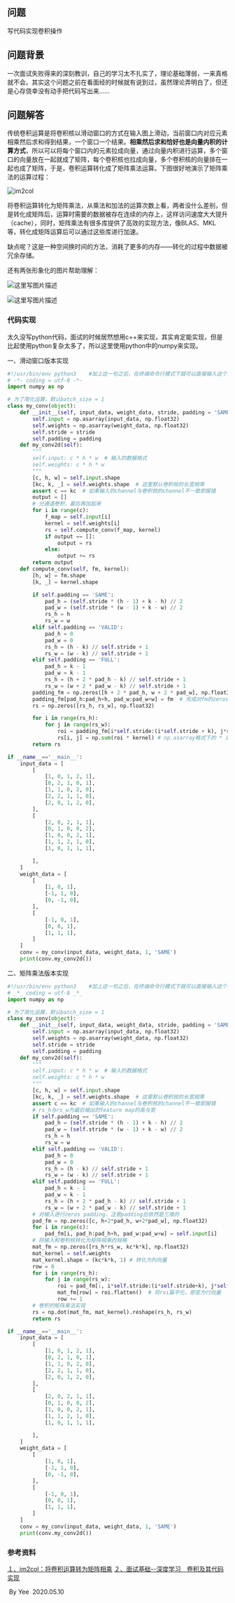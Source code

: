 ## 问题

写代码实现卷积操作

## 问题背景

一次面试失败得来的深刻教训，自己的学习太不扎实了，理论基础薄弱，一来真格就不会。其实这个问题之前在看面经的时候就有说到过，虽然理论弄明白了，但还是心存侥幸没有动手把代码写出来……

## 问题解答

传统卷积运算是将卷积核以滑动窗口的方式在输入图上滑动，当前窗口内对应元素相乘然后求和得到结果，一个窗口一个结果。**相乘然后求和恰好也是向量内积的计算方式**，所以可以将每个窗口内的元素拉成向量，通过向量内积进行运算，多个窗口的向量放在一起就成了矩阵，每个卷积核也拉成向量，多个卷积核的向量排在一起也成了矩阵，于是，卷积运算转化成了矩阵乘法运算。下图很好地演示了矩阵乘法的运算过程：

![im2col](https://i.loli.net/2020/05/10/RcL8wkdDszP27pZ.png)

将卷积运算转化为矩阵乘法，从乘法和加法的运算次数上看，两者没什么差别，但是转化成矩阵后，运算时需要的数据被存在连续的内存上，这样访问速度大大提升（cache），同时，矩阵乘法有很多库提供了高效的实现方法，像BLAS、MKL等，转化成矩阵运算后可以通过这些库进行加速。

缺点呢？这是一种空间换时间的方法，消耗了更多的内存——转化的过程中数据被冗余存储。

还有两张形象化的图片帮助理解：

![这里写图片描述](https://i.loli.net/2020/05/10/OE42zDJtGp5M9HY.png)

![这里写图片描述](https://i.loli.net/2020/05/10/XWVOe163Hf5ijpY.png)

### 代码实现

太久没写python代码，面试的时候居然想用c++来实现，其实肯定能实现，但是比起使用python复杂太多了，所以这里使用python中的numpy来实现。

一、滑动窗口版本实现

```python
#!/usr/bin/env python3    #加上这一句之后，在终端命令行模式下就可以直接输入这个文件的名字后运行文件中的代码
# -*- coding = utf-8 -*-
import numpy as np

# 为了简化运算，默认batch_size = 1
class my_conv(object):
    def __init__(self, input_data, weight_data, stride, padding = 'SAME'):
        self.input = np.asarray(input_data, np.float32)
        self.weights = np.asarray(weight_data, np.float32)
        self.stride = stride
        self.padding = padding
    def my_conv2d(self):
        """
        self.input: c * h * w  # 输入的数据格式
        self.weights: c * h * w
        """
        [c, h, w] = self.input.shape
        [kc, k, _] = self.weights.shape  # 这里默认卷积核的长宽相等
        assert c == kc  # 如果输入的channel与卷积核的channel不一致即报错
        output = []
        # 分通道卷积，最后再加起来
        for i in range(c):  
            f_map = self.input[i]
            kernel = self.weights[i]
            rs = self.compute_conv(f_map, kernel)
            if output == []:
                output = rs
            else:
                output += rs
        return output
    def compute_conv(self, fm, kernel):
        [h, w] = fm.shape
        [k, _] = kernel.shape

        if self.padding == 'SAME':
            pad_h = (self.stride * (h - 1) + k - h) // 2
            pad_w = (self.stride * (w - 1) + k - w) // 2
            rs_h = h
            rs_w = w
        elif self.padding == 'VALID':
            pad_h = 0
            pad_w = 0
            rs_h = (h - k) // self.stride + 1
            rs_w = (w - k) // self.stride + 1
        elif self.padding == 'FULL':
            pad_h = k - 1
            pad_w = k - 1
            rs_h = (h + 2 * pad_h - k) // self.stride + 1
            rs_w = (w + 2 * pad_w - k) // self.stride + 1
        padding_fm = np.zeros([h + 2 * pad_h, w + 2 * pad_w], np.float32)
        padding_fm[pad_h:pad_h+h, pad_w:pad_w+w] = fm  # 完成对fm的zeros padding
        rs = np.zeros([rs_h, rs_w], np.float32)

        for i in range(rs_h):
            for j in range(rs_w):
                roi = padding_fm[i*self.stride:(i*self.stride + k), j*self.stride:(j*self.stride + k)]
                rs[i, j] = np.sum(roi * kernel) # np.asarray格式下的 * 是对应元素相乘
        return rs

if __name__=='__main__':
    input_data = [
        [
            [1, 0, 1, 2, 1],
            [0, 2, 1, 0, 1],
            [1, 1, 0, 2, 0],
            [2, 2, 1, 1, 0],
            [2, 0, 1, 2, 0],
        ],
        [
            [2, 0, 2, 1, 1],
            [0, 1, 0, 0, 2],
            [1, 0, 0, 2, 1],
            [1, 1, 2, 1, 0],
            [1, 0, 1, 1, 1],

        ],
    ]
    weight_data = [
        [
            [1, 0, 1],
            [-1, 1, 0],
            [0, -1, 0],
        ],
        [
            [-1, 0, 1],
            [0, 0, 1],
            [1, 1, 1],
        ]
    ]
    conv = my_conv(input_data, weight_data, 1, 'SAME')
    print(conv.my_conv2d())
```

二、矩阵乘法版本实现

```python
#!/usr/bin/env python3    #加上这一句之后，在终端命令行模式下就可以直接输入这个文件的名字后运行文件中的代码
# _*_ coding = utf-8 _*_
import numpy as np

# 为了简化运算，默认batch_size = 1
class my_conv(object):
    def __init__(self, input_data, weight_data, stride, padding = 'SAME'):
        self.input = np.asarray(input_data, np.float32)
        self.weights = np.asarray(weight_data, np.float32)
        self.stride = stride
        self.padding = padding
    def my_conv2d(self):
        """
        self.input: c * h * w  # 输入的数据格式
        self.weights: c * h * w
        """
        [c, h, w] = self.input.shape
        [kc, k, _] = self.weights.shape  # 这里默认卷积核的长宽相等
        assert c == kc  # 如果输入的channel与卷积核的channel不一致即报错
        # rs_h与rs_w为最后输出的feature map的高与宽
        if self.padding == 'SAME':
            pad_h = (self.stride * (h - 1) + k - h) // 2
            pad_w = (self.stride * (w - 1) + k - w) // 2
            rs_h = h
            rs_w = w
        elif self.padding == 'VALID':
            pad_h = 0
            pad_w = 0
            rs_h = (h - k) // self.stride + 1
            rs_w = (w - k) // self.stride + 1
        elif self.padding == 'FULL':
            pad_h = k - 1
            pad_w = k - 1
            rs_h = (h + 2 * pad_h - k) // self.stride + 1
            rs_w = (w + 2 * pad_w - k) // self.stride + 1
        # 对输入进行zeros padding，注意padding后依然是三维的
        pad_fm = np.zeros([c, h+2*pad_h, w+2*pad_w], np.float32)
        for i in range(c):
            pad_fm[i, pad_h:pad_h+h, pad_w:pad_w+w] = self.input[i]
        # 将输入和卷积核转化为矩阵相乘的规格
        mat_fm = np.zeros([rs_h*rs_w, kc*k*k], np.float32)
        mat_kernel = self.weights
        mat_kernel.shape = (kc*k*k, 1) # 转化为列向量
        row = 0   
        for i in range(rs_h):
            for j in range(rs_w):
                roi = pad_fm[:, i*self.stride:(i*self.stride+k), j*self.stride:(j*self.stride+k)]
                mat_fm[row] = roi.flatten()  # 将roi扁平化，即变为行向量
                row += 1
        # 卷积的矩阵乘法实现
        rs = np.dot(mat_fm, mat_kernel).reshape(rs_h, rs_w) 
        return rs

if __name__=='__main__':
    input_data = [
        [
            [1, 0, 1, 2, 1],
            [0, 2, 1, 0, 1],
            [1, 1, 0, 2, 0],
            [2, 2, 1, 1, 0],
            [2, 0, 1, 2, 0],
        ],
        [
            [2, 0, 2, 1, 1],
            [0, 1, 0, 0, 2],
            [1, 0, 0, 2, 1],
            [1, 1, 2, 1, 0],
            [1, 0, 1, 1, 1],

        ],
    ]
    weight_data = [
        [
            [1, 0, 1],
            [-1, 1, 0],
            [0, -1, 0],
        ],
        [
            [-1, 0, 1],
            [0, 0, 1],
            [1, 1, 1],
        ]
    ]
    conv = my_conv(input_data, weight_data, 1, 'SAME')
    print(conv.my_conv2d())
```

### 参考资料

[１、im2col：将卷积运算转为矩阵相乘](https://www.cnblogs.com/shine-lee/p/10775831.html)
[２、面试基础--深度学习　卷积及其代码实现](https://blog.csdn.net/Biyoner/article/details/88916247)

​																																											   By Yee
​																																											2020.05.10